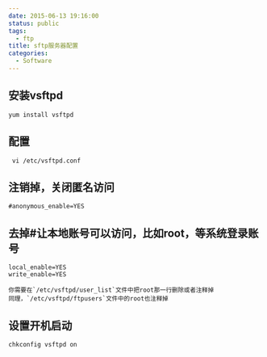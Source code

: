 ```yaml
---
date: 2015-06-13 19:16:00
status: public
tags:
  - ftp
title: sftp服务器配置
categories:
  - Software
---
```


## 安装vsftpd

    yum install vsftpd

## 配置

     vi /etc/vsftpd.conf

## 注销掉，关闭匿名访问

    #anonymous_enable=YES

## 去掉#让本地账号可以访问，比如root，等系统登录账号

    local_enable=YES 
    write_enable=YES

	你需要在`/etc/vsftpd/user_list`文件中把root那一行删除或者注释掉
	同理，`/etc/vsftpd/ftpusers`文件中的root也注释掉

## 设置开机启动

    chkconfig vsftpd on
